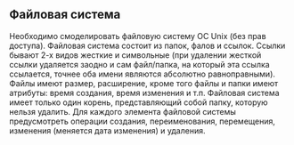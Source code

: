 ## Файловая система

Необходимо смоделировать файловую систему ОС Unix (без прав доступа).
Файловая система состоит из папок, фалов и ссылок.
Ссылки бывают 2-х видов жесткие и символьные
(при удалении жесткой ссылки удаляется заодно и сам файл/папка, на который эта ссылка ссылается, точнее оба имени являются абсолютно равноправными).
Файлы имеют размер, расширение, кроме того файлы и папки имеют атрибуты: время создания, время изменения и т.п.
Файловая система имеет только один корень, представляющий собой папку, которую нельзя удалить.
Для каждого элемента файловой системы предусмотреть операции создания, переименования, перемещения, изменения (меняется дата изменения) и удаления.
